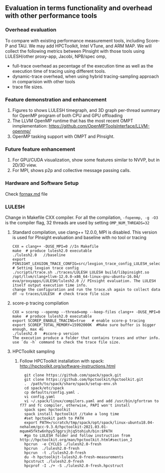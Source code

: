 ## Evaluation in terms functionality and overhead with other performance tools

### Overhead evaluation
To compare with existing performance measurement tools, including Score-P and TAU. We may add HPCToolkit, Intel VTune, and ARM MAP. 
We will collect the following metrics between PInsight with those tools using LULESH/other proxy-app, Jacobi, NPB/spec omp, 
 * full-trace overhead as pecentage of the execution time as well as the execution time of tracing using different tools. 
 * dynamic-trace overhead, when using hybrid tracing-sampling approach in comparision with other tools
 * trace file sizes. 

### Feature demonstration and enhancement
1. Figures to shows LULESH timegraph, and 3D graph per-thread summary for OpenMP program of both CPU and GPU offloading
3. The LLVM OpenMP runtime that has the most recent OMPT inmplementation: https://github.com/OpenMPToolsInterface/LLVM-openmp/
4. OpenMP tasking support with OMPT and PInsight. 

### Future feature enhancement
1. For GPU/CUDA visualization, show some features similar to NVVP, but in 2D/3D view. 
1. For MPI, shows p2p and collective message passing calls.  

### Hardware and Software Setup
Check [fornax.md](fornax.md) file

### LULESH
Change in Makefile CXX compiler. For all the compilation, `-fopenmp, -g -O3` is the compiler flag, 32 threads are used by setting `OMP_NUM_THREADS=32`
1. Standard compilation, use clang++ 12.0.0, MPI is disabled. This version is used for PInsight evaluation and baseline with no tool or tracing

       CXX = clang++ -DUSE_MPI=0 //In Makefile
       make  # produce lulesh2.0 executable
       ./lulesh2.0   //baseline
       export PINSIGHT_LEXGION_TRACE_CONFIG=src/lexgion_trace_config_LULESH_selective.txt # Setting lexgion trace config
       ./scripts/trace.sh ./traces/LULESH LULESH build/libpinsight.so /opt/llvm/clang+llvm-12.0.0-x86_64-linux-gnu-ubuntu-16.04/ eva/proxyapps/LULESH/lulesh2.0 // PInsight evaluation. The LULESH itself output execution time info. 
       change the configuration and run the trace.sh again to collect data
       df -u traces/LULESH  # check trace file size
  
2.  score-p tracing compilation 

        CXX = scorep --openmp --thread=omp --keep-files clang++ -DUSE_MPI=0
        make  # produce lulesh2.0 executable
        export SCOREP_ENABLE_TRACING=true   # enable score-p tracing
        export SCOREP_TOTAL_MEMORY=15992000K  #Make sure buffer is bigger enough, max 4G
        ./lulesh2.0   #score-p version
        The execution produce a folder that contains traces and other info. use `du -h` command to check the trace file size. 
        
3. HPCToolkit sampling 
     1. Follow HPCToolkit installation with spack: http://hpctoolkit.org/software-instructions.html
     
     
              git clone https://github.com/spack/spack.git
              git clone https://github.com/hpctoolkit/hpctoolkit.git
              .  /path/to/spack/share/spack/setup-env.sh
              cd spack/etc/spack
              cp defaults/config.yaml .
              vi config.yaml
              vi ~/.spack/linux/compilers.yaml and add /usr/bin/gfortran to f77 and fc compiler, otherwise, PAPI won't install
              spack spec hpctoolkit
              spack install hpctoolkit //take a long time
              #set hpctookit path to PATH
              export PATH=/scratch/tmp/spack/opt/spack/linux-ubuntu18.04-nehalem/gcc-9.3.0/hpctoolkit-2021.03.01-mqum45fktw6nhpy57ggrsjhjq5tohiuh/bin:$PATH
              #go to LULESH folder and follow instruction from http://hpctoolkit.org/man/hpctoolkit.html#section_2
              hpcrun  -e CYCLES ./lulesh2.0-fresh 
              hpcrun  ./lulesh2.0-fresh 
              hpcrun  -t ./lulesh2.0-fresh 
              du -h hpctoolkit-lulesh2.0-fresh-measurements
              hpcstruct ./lulesh2.0-fresh
              hpcprof -I ./+ -S ./lulesh2.0-fresh.hpcstruct 
              


              
              
                     
                     
     
    

